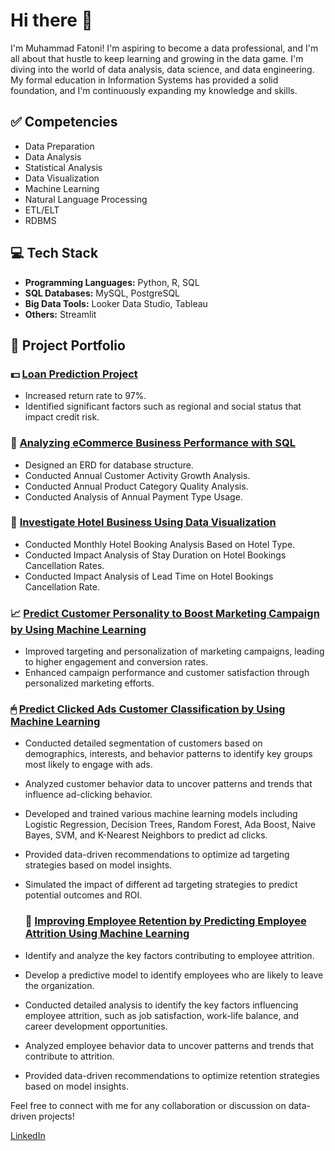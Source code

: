 # Hi there 👋

I'm Muhammad Fatoni! I'm aspiring to become a data professional, and I'm all about that hustle to keep learning and growing in the data game. I'm diving into the world of data analysis, data science, and data engineering. My formal education in Information Systems has provided a solid foundation, and I'm continuously expanding my knowledge and skills.

## ✅ Competencies
- Data Preparation
- Data Analysis
- Statistical Analysis
- Data Visualization
- Machine Learning
- Natural Language Processing
- ETL/ELT
- RDBMS

## 💻 Tech Stack
- **Programming Languages:** Python, R, SQL
- **SQL Databases:** MySQL, PostgreSQL
- **Big Data Tools:** Looker Data Studio, Tableau
- **Others:** Streamlit

## 📂 Project Portfolio
### 💵 [Loan Prediction Project](https://github.com/M-Fatoni/LoanPrediction)
- Increased return rate to 97%.
- Identified significant factors such as regional and social status that impact credit risk.

### 🛒 [Analyzing eCommerce Business Performance with SQL](https://github.com/M-Fatoni/Mini-Project---Analyzing-eCommerce-Business-Performance-with-SQL)
- Designed an ERD for database structure.
- Conducted Annual Customer Activity Growth Analysis.
- Conducted Annual Product Category Quality Analysis.
- Conducted Analysis of Annual Payment Type Usage.

### 🏨 [Investigate Hotel Business Using Data Visualization](https://github.com/M-Fatoni/Mini-Project-Investigate-Business-Hotel-using-Data-Visualization)
- Conducted Monthly Hotel Booking Analysis Based on Hotel Type.
- Conducted Impact Analysis of Stay Duration on Hotel Bookings Cancellation Rates.
- Conducted Impact Analysis of Lead Time on Hotel Bookings Cancellation Rate.

### 📈 [Predict Customer Personality to Boost Marketing Campaign by Using Machine Learning](https://github.com/M-Fatoni/Predict-Customer-Personality-to-boost-marketing-campaign-by-using-Machine-Learning)
- Improved targeting and personalization of marketing campaigns, leading to higher engagement and conversion rates.
- Enhanced campaign performance and customer satisfaction through personalized marketing efforts.

### 🖱 [Predict Clicked Ads Customer Classification by Using Machine Learning](https://github.com/M-Fatoni/Predict-Clicked-Ads-Customer-Classification-by-using-Machine-Learning)
- Conducted detailed segmentation of customers based on demographics, interests, and behavior patterns to identify key groups most likely to engage with ads.
- Analyzed customer behavior data to uncover patterns and trends that influence ad-clicking behavior.
- Developed and trained various machine learning models including Logistic Regression, Decision Trees, Random Forest, Ada Boost, Naive Bayes, SVM, and K-Nearest Neighbors to predict ad clicks.
- Provided data-driven recommendations to optimize ad targeting strategies based on model insights.
- Simulated the impact of different ad targeting strategies to predict potential outcomes and ROI.

  ### 🙂 [Improving Employee Retention by Predicting Employee Attrition Using Machine Learning ](https://github.com/M-Fatoni/Improving-Employee-Retention-by-Predicting-Employee-Attrition-Using-Machine-Learning)
- Identify and analyze the key factors contributing to employee attrition.
- Develop a predictive model to identify employees who are likely to leave the organization.
- Conducted detailed analysis to identify the key factors influencing employee attrition, such as job satisfaction, work-life balance, and career development opportunities.
- Analyzed employee behavior data to uncover patterns and trends that contribute to attrition.
-  Provided data-driven recommendations to optimize retention strategies based on model insights.
    
Feel free to connect with me for any collaboration or discussion on data-driven projects! 

[LinkedIn](https://www.linkedin.com/in/muhammad-fatoni-mfatoni/)
